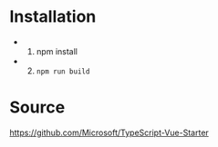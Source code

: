 # Installation

* 1. npm install
* 2.  `npm run build`

# Source
https://github.com/Microsoft/TypeScript-Vue-Starter